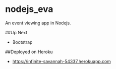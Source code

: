 # nodejs_eva
An event viewing app in Nodejs.

##Up Next
* Bootstrap

##Deployed on Heroku

* https://infinite-savannah-54337.herokuapp.com
